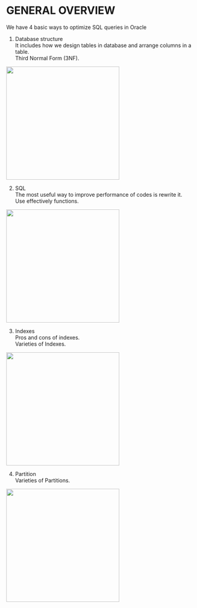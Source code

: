 # GENERAL OVERVIEW
We have 4 basic ways to optimize SQL queries in Oracle
  1. Database structure<br />
  It includes how we design tables in database and arrange columns in a table.<br />
  Third Normal Form (3NF).<br />
  <img src="https://i.imgur.com/4sUYVxO.png" width="300">
  
  
  2. SQL<br />
  The most useful way to improve performance of codes is rewrite it.<br />
  Use effectively functions.<br />
  <img src="https://i.imgur.com/sKjm9pl.png" width="300">
  
  
  3. Indexes<br />
  Pros and cons of indexes.<br />
  Varieties of Indexes.<br />
  <img src="https://i.imgur.com/m4TbsGN.png" width="300">

  
  4. Partition<br />
  Varieties of Partitions.<br />
  <img src="https://i.imgur.com/DBNRC0T.png" width="300">

